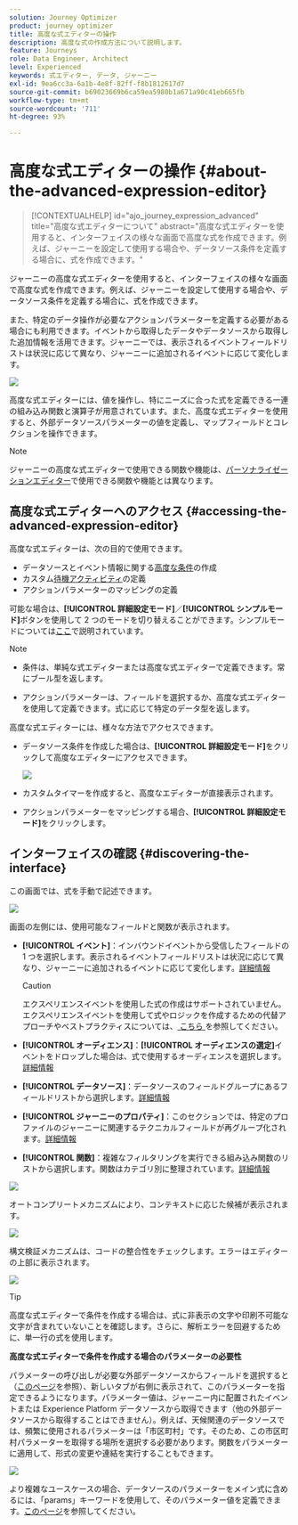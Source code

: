 ```yaml
---
solution: Journey Optimizer
product: journey optimizer
title: 高度な式エディターの操作
description: 高度な式の作成方法について説明します。
feature: Journeys
role: Data Engineer, Architect
level: Experienced
keywords: 式エディター, データ, ジャーニー
exl-id: 9ea6cc3a-6a1b-4e8f-82ff-f8b1812617d7
source-git-commit: b69023669b6ca59ea5980b1a671a90c41eb665fb
workflow-type: tm+mt
source-wordcount: '711'
ht-degree: 93%

---
```


# 高度な式エディターの操作 {#about-the-advanced-expression-editor}

>[!CONTEXTUALHELP]
>id="ajo_journey_expression_advanced"
>title="高度な式エディターについて"
>abstract="高度な式エディターを使用すると、インターフェイスの様々な画面で高度な式を作成できます。例えば、ジャーニーを設定して使用する場合や、データソース条件を定義する場合に、式を作成できます。"

ジャーニーの高度な式エディターを使用すると、インターフェイスの様々な画面で高度な式を作成できます。例えば、ジャーニーを設定して使用する場合や、データソース条件を定義する場合に、式を作成できます。

また、特定のデータ操作が必要なアクションパラメーターを定義する必要がある場合にも利用できます。イベントから取得したデータやデータソースから取得した追加情報を活用できます。ジャーニーでは、表示されるイベントフィールドリストは状況に応じて異なり、ジャーニーに追加されるイベントに応じて変化します。

![](../assets/journey65.png)


高度な式エディターには、値を操作し、特にニーズに合った式を定義できる一連の組み込み関数と演算子が用意されています。また、高度な式エディターを使用すると、外部データソースパラメーターの値を定義し、マップフィールドとコレクションを操作できます。

>[!NOTE]
>
>ジャーニーの高度な式エディターで使用できる関数や機能は、[パーソナライゼーションエディター](../../personalization/functions/functions.md)で使用できる関数や機能とは異なります。

## 高度な式エディターへのアクセス {#accessing-the-advanced-expression-editor}

高度な式エディターは、次の目的で使用できます。

* データソースとイベント情報に関する[高度な条件](../condition-activity.md#about_condition)の作成
* カスタム[待機アクティビティ](../wait-activity.md#custom)の定義
* アクションパラメーターのマッピングの定義

可能な場合は、**[!UICONTROL 詳細設定モード]**／**[!UICONTROL シンプルモード]**&#x200B;ボタンを使用して 2 つのモードを切り替えることができます。シンプルモードについては[ここ](../condition-activity.md#about_condition)で説明されています。

>[!NOTE]
>
>* 条件は、単純な式エディターまたは高度な式エディターで定義できます。常にブール型を返します。
>
>* アクションパラメーターは、フィールドを選択するか、高度な式エディターを使用して定義できます。式に応じて特定のデータ型を返します。

高度な式エディターには、様々な方法でアクセスできます。

* データソース条件を作成した場合は、**[!UICONTROL 詳細設定モード]**&#x200B;をクリックして高度なエディターにアクセスできます。

  ![](../assets/journeyuc2_33.png)

* カスタムタイマーを作成すると、高度なエディターが直接表示されます。
* アクションパラメーターをマッピングする場合、**[!UICONTROL 詳細設定モード]**&#x200B;をクリックします。

## インターフェイスの確認 {#discovering-the-interface}

この画面では、式を手動で記述できます。

![](../assets/journey70.png)

画面の左側には、使用可能なフィールドと関数が表示されます。

* **[!UICONTROL イベント]**：インバウンドイベントから受信したフィールドの 1 つを選択します。表示されるイベントフィールドリストは状況に応じて異なり、ジャーニーに追加されるイベントに応じて変化します。[詳細情報](../../event/about-events.md)

  >[!CAUTION]
  >
  >エクスペリエンスイベントを使用した式の作成はサポートされていません。 エクスペリエンスイベントを使用して式やロジックを作成するための代替アプローチやベストプラクティスについては、[ こちら ](../../building-journeys/exp-event-lookup.md) を参照してください。

* **[!UICONTROL オーディエンス]**：**[!UICONTROL オーディエンスの選定]**&#x200B;イベントをドロップした場合は、式で使用するオーディエンスを選択します。[詳細情報](../condition-activity.md#using-a-segment)
* **[!UICONTROL データソース]**：データソースのフィールドグループにあるフィールドリストから選択します。[詳細情報](../../datasource/about-data-sources.md)
* **[!UICONTROL ジャーニーのプロパティ]**：このセクションでは、特定のプロファイルのジャーニーに関連するテクニカルフィールドが再グループ化されます。[詳細情報](journey-properties.md)
* **[!UICONTROL 関数]**：複雑なフィルタリングを実行できる組み込み関数のリストから選択します。関数はカテゴリ別に整理されています。[詳細情報](functions.md)

![](../assets/journey65.png)

オートコンプリートメカニズムにより、コンテキストに応じた候補が表示されます。

![](../assets/journey68.png)

構文検証メカニズムは、コードの整合性をチェックします。エラーはエディターの上部に表示されます。

![](../assets/journey69.png)


>[!TIP]
>
>高度な式エディターで条件を作成する場合は、式に非表示の文字や印刷不可能な文字が含まれていないことを確認します。さらに、解析エラーを回避するために、単一行の式を使用します。


**高度な式エディターで条件を作成する場合のパラメーターの必要性**

パラメーターの呼び出しが必要な外部データソースからフィールドを選択すると（[このページ](../../datasource/external-data-sources.md)を参照）、新しいタブが右側に表示されて、このパラメーターを指定できるようになります。パラメーター値は、ジャーニー内に配置されたイベントまたは Experience Platform データソースから取得できます（他の外部データソースから取得することはできません）。例えば、天候関連のデータソースでは、頻繁に使用されるパラメーターは「市区町村」です。そのため、この市区町村パラメーターを取得する場所を選択する必要があります。関数をパラメーターに適用して、形式の変更や連結を実行することもできます。

![](../assets/journeyuc2_19.png)

より複雑なユースケースの場合、データソースのパラメーターをメイン式に含めるには、「params」キーワードを使用して、そのパラメーター値を定義できます。[このページ](../expression/field-references.md)を参照してください。
